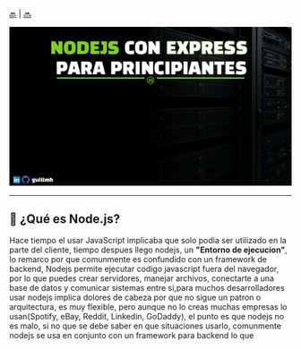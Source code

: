 <p>
<a href="">🔙</a> | <a href="">🔜</a>
</p>
<p align="center">
  <img src="../images/port.png" alt="Aprendiendo Node.js con Express" width="850"/>
</p>

---

## 🔹 ¿Qué es Node.js?

Hace tiempo el usar JavaScript implicaba que solo podia ser utilizado en la parte del cliente, tiempo despues llego nodejs, un **"Entorno de ejecucion"**, lo remarco por que comunmente es confundido con un framework de backend, Nodejs permite ejecutar codigo javascript fuera del navegador, por lo que puedes crear servidores, manejar archivos, conectarte a una base de datos y comunicar sistemas entre si,para muchos desarrolladores usar nodejs implica dolores de cabeza por que no sigue un patron o arquitectura, es muy flexible, pero aunque no lo creas muchas empresas lo usan(Spotify, eBay, Reddit, Linkedin, GoDaddy), el punto es que nodejs no es malo, si no que se debe saber en que situaciones usarlo, comunmente nodejs se usa en conjunto con un framework para backend lo que
